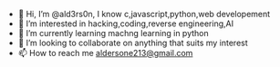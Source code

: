 - 👋 Hi, I’m @ald3rs0n, I know c,javascript,python,web developement
- 👀 I’m interested in hacking,coding,reverse engineering,AI
- 🌱 I’m currently learning machng learning in python
- 💞️ I’m looking to collaborate on anything that suits my interest
- 📫 How to reach me aldersone213@gmail.com

<!---
ald3rs0n/ald3rs0n is a ✨ special ✨ repository because its `README.md` (this file) appears on your GitHub profile.
You can click the Preview link to take a look at your changes.
--->

